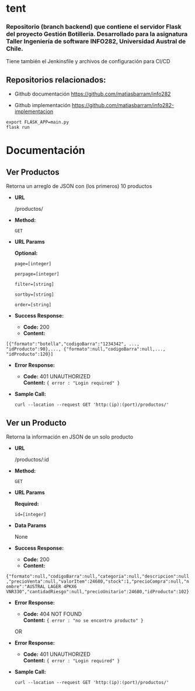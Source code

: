 # tent

### Repositorio (branch backend) que contiene el servidor Flask del proyecto Gestión Botillería. Desarrollado para la asignatura Taller Ingeniería de software INFO282, Universidad Austral de Chile.

Tiene también el Jenkinsfile y archivos de configuración para CI/CD

## Repositorios relacionados:

* Github documentación https://github.com/matiasbarram/info282

* Github implementación https://github.com/matiasbarram/info282-implementacion



```
export FLASK_APP=main.py
flask run

```

# Documentación

**Ver Productos**
----
  Retorna un arreglo de JSON con (los primeros) 10 productos
  
* **URL**

  /productos/

* **Method:**

  `GET`
  
*  **URL Params**

    **Optional:**

    ```page=[integer]```

    ```perpage=[integer]```

    ```filter=[string]```

    ```sortby=[string]```

    ```order=[string]```

* **Success Response:**

  * **Code:** 200 <br />
  * **Content:**
    
`[{"formato":"botella","codigoBarra":"1234342", ..., "idProducto":90},..., {"formato":null,"codigoBarra":null,..., "idProducto":120}]`
 
* **Error Response:**

  * **Code:** 401 UNAUTHORIZED <br />
    **Content:** `{ error : "Login required" }`

* **Sample Call:**

  ```shell
  curl --location --request GET 'http:(ip):(port)/productos/'
  ```
    
    
**Ver un Producto**
----
  Retorna la información en JSON de un solo producto

* **URL**

  /productos/:id

* **Method:**

  `GET`
  
*  **URL Params**

   **Required:**
 
   `id=[integer]`

* **Data Params**

  None

* **Success Response:**

  * **Code:** 200 <br />
  * **Content:** 
    
`{"formato":null,"codigoBarra":null,"categoria":null,"descripcion":null,"precioVenta":null,"valorItem":24680,"stock":1,"precioCompra":null,"nombre":"AUSTRAL LAGER 4PKX6 VNR330","cantidadRiesgo":null,"precioUnitario":24680,"idProducto":102}`
 
* **Error Response:**

  * **Code:** 404 NOT FOUND <br />
    **Content:** `{ error : "no se encontro producto" }`

  OR

* **Error Response:**

  * **Code:** 401 UNAUTHORIZED <br />
    **Content:** `{ error : "Login required" }`


* **Sample Call:**
 
  ```shell
  curl --location --request GET 'http:(ip):(port)/productos/'
  ```
